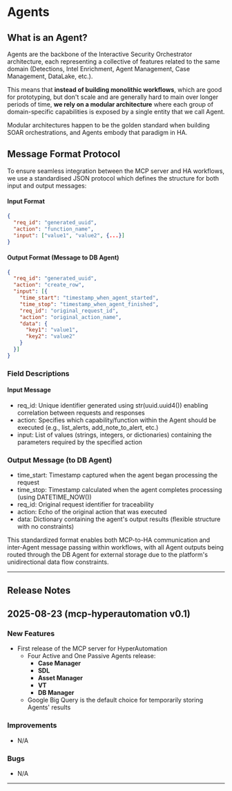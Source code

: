 # Agents

## What is an Agent?

Agents are the backbone of the Interactive Security Orchestrator architecture, each representing a collective of features related to the same domain (Detections, Intel Enrichment, Agent Management, Case Management, DataLake, etc.).

This means that **instead of building monolithic workflows**, which are good  for prototyping, but don't scale and are generally hard to main over longer periods of time, **we rely on a modular architecture** where each group of domain-specific capabilities is exposed by a single entity that we call Agent.

Modular architectures happen to be the golden standard when building SOAR orchestrations, and Agents embody that paradigm in HA.


## Message Format Protocol
To ensure seamless integration between the MCP server and HA workflows, we use a standardised JSON protocol which defines the structure for both input and output messages:

#### Input Format

```json
{
  "req_id": "generated_uuid",
  "action": "function_name", 
  "input": ["value1", "value2", {...}]
}
```

#### Output Format (Message to DB Agent)

```json
{
  "req_id": "generated_uuid",
  "action": "create_row",
  "input": [{
    "time_start": "timestamp_when_agent_started",
    "time_stop": "timestamp_when_agent_finished", 
    "req_id": "original_request_id",
    "action": "original_action_name",
    "data": {
      "key1": "value1",
      "key2": "value2"
    }
  }]
}
```
### Field Descriptions
#### Input Message

- req_id: Unique identifier generated using str(uuid.uuid4()) enabling correlation between requests and responses
- action: Specifies which capability/function within the Agent should be executed (e.g., list_alerts, add_note_to_alert, etc.)
- input: List of values (strings, integers, or dictionaries) containing the parameters required by the specified action

### Output Message (to DB Agent)

- time_start: Timestamp captured when the agent began processing the request
- time_stop: Timestamp calculated when the agent completes processing (using DATETIME_NOW())
- req_id: Original request identifier for traceability
- action: Echo of the original action that was executed
- data: Dictionary containing the agent's output results (flexible structure with no constraints)

This standardized format enables both MCP-to-HA communication and inter-Agent message passing within workflows, with all Agent outputs being routed through the DB Agent for external storage due to the platform's unidirectional data flow constraints.


---
## Release Notes
## 2025-08-23 (mcp-hyperautomation v0.1)

### New Features

- First release of the MCP server for HyperAutomation
  - Four Active and One Passive Agents release:
    - **Case Manager**
    - **SDL**
    - **Asset Manager**
    - **VT**
    - **DB Manager**
  - Google Big Query is the default choice for temporarily storing Agents' results
 
### Improvements
- N/A
### Bugs
- N/A
---
